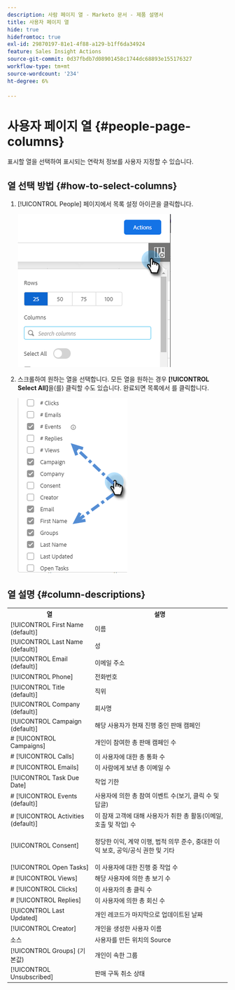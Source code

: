 ```yaml
---
description: 사람 페이지 열 - Marketo 문서 - 제품 설명서
title: 사용자 페이지 열
hide: true
hidefromtoc: true
exl-id: 29870197-81e1-4f88-a129-b1ff6da34924
feature: Sales Insight Actions
source-git-commit: 0d37fbdb7d08901458c1744dc68893e155176327
workflow-type: tm+mt
source-wordcount: '234'
ht-degree: 6%

---
```


# 사용자 페이지 열 {#people-page-columns}

표시할 열을 선택하여 표시되는 연락처 정보를 사용자 지정할 수 있습니다.

## 열 선택 방법 {#how-to-select-columns}

1. [!UICONTROL People] 페이지에서 목록 설정 아이콘을 클릭합니다.

   ![](assets/people-page-columns-1.png)

1. 스크롤하여 원하는 열을 선택합니다. 모든 열을 원하는 경우 **[!UICONTROL Select All]**&#x200B;을(를) 클릭할 수도 있습니다. 완료되면 목록에서 를 클릭합니다.

   ![](assets/people-page-columns-2.png)

## 열 설명 {#column-descriptions}

<table> 
 <colgroup> 
  <col> 
  <col> 
 </colgroup> 
 <tbody> 
  <tr> 
   <th>열</th> 
   <th>설명</th> 
  </tr> 
  <tr> 
   <td>[!UICONTROL First Name (default)]</td> 
   <td>이름</td> 
  </tr> 
  <tr> 
   <td>[!UICONTROL Last Name (default)]</td> 
   <td>성</td> 
  </tr> 
  <tr> 
   <td colspan="1">[!UICONTROL Email (default)]</td> 
   <td colspan="1">이메일 주소</td> 
  </tr> 
  <tr> 
   <td colspan="1">[!UICONTROL Phone]</td> 
   <td colspan="1">전화번호</td> 
  </tr> 
  <tr> 
   <td colspan="1">[!UICONTROL Title (default)]</td> 
   <td colspan="1">직위</td> 
  </tr> 
  <tr> 
   <td>[!UICONTROL Company (default)]</td> 
   <td>회사명</td> 
  </tr> 
  <tr> 
   <td>[!UICONTROL Campaign (default)]</td> 
   <td>해당 사용자가 현재 진행 중인 판매 캠페인</td> 
  </tr> 
  <tr> 
   <td># [!UICONTROL Campaigns]</td> 
   <td>개인이 참여한 총 판매 캠페인 수</td> 
  </tr> 
  <tr> 
   <td># [!UICONTROL Calls]</td> 
   <td>이 사용자에 대한 총 통화 수</td> 
  </tr> 
  <tr> 
   <td># [!UICONTROL Emails]</td> 
   <td>이 사람에게 보낸 총 이메일 수</td> 
  </tr> 
  <tr> 
   <td>[!UICONTROL Task Due Date]</td> 
   <td>작업 기한</td> 
  </tr> 
  <tr> 
   <td># [!UICONTROL Events (default)]</td> 
   <td>사용자에 의한 총 참여 이벤트 수(보기, 클릭 수 및 답글)</td> 
  </tr> 
  <tr> 
   <td># [!UICONTROL Activities (default)]</td> 
   <td>이 잠재 고객에 대해 사용자가 취한 총 활동(이메일, 호출 및 작업) 수</td> 
  </tr> 
  <tr> 
   <td>[!UICONTROL Consent]</td> 
   <td><p>정당한 이익, 계약 이행, 법적 의무 준수, 중대한 이익 보호, 공익/공식 권한 및 기타</p></td> 
  </tr> 
  <tr> 
   <td>[!UICONTROL Open Tasks]</td> 
   <td>이 사용자에 대한 진행 중 작업 수</td> 
  </tr> 
  <tr> 
   <td># [!UICONTROL Views]</td> 
   <td>해당 사용자에 의한 총 보기 수</td> 
  </tr> 
  <tr> 
   <td># [!UICONTROL Clicks]</td> 
   <td>이 사용자의 총 클릭 수</td> 
  </tr> 
  <tr> 
   <td># [!UICONTROL Replies]</td> 
   <td>이 사용자에 의한 총 회신 수</td> 
  </tr> 
  <tr> 
   <td>[!UICONTROL Last Updated]</td> 
   <td>개인 레코드가 마지막으로 업데이트된 날짜</td> 
  </tr> 
  <tr> 
   <td>[!UICONTROL Creator]</td> 
   <td>개인을 생성한 사용자 이름</td> 
  </tr> 
  <tr> 
   <td>소스</td> 
   <td>사용자를 만든 위치의 Source</td> 
  </tr> 
  <tr> 
   <td>[!UICONTROL Groups] (기본값)</td> 
   <td>개인이 속한 그룹</td> 
  </tr> 
  <tr> 
   <td colspan="1">[!UICONTROL Unsubscribed]</td> 
   <td colspan="1">판매 구독 취소 상태</td> 
  </tr> 
 </tbody> 
</table>
